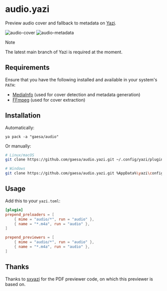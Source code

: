 # audio.yazi

Preview audio cover and fallback to metadata on [Yazi](https://github.com/sxyazi/yazi).

![audio-cover](https://github.com/gaesa/audio.yazi/assets/71256557/c0eb01f8-c61f-4966-a34a-4d63639db800)
![audio-metadata](https://github.com/user-attachments/assets/e7b2c7e9-c48b-4a3b-b6b6-8aea703e616d)

> [!NOTE]
> The latest main branch of Yazi is required at the moment.

## Requirements

Ensure that you have the following installed and available in your system's `PATH`:

- [MediaInfo](https://mediaarea.net/en/MediaInfo/Download) (used for cover detection and metadata generation)
- [FFmpeg](https://ffmpeg.org/download.html) (used for cover extraction)

## Installation

Automatically:

```
ya pack -a "gaesa/audio"
```

Or manually:

```sh
# Linux/macOS
git clone https://github.com/gaesa/audio.yazi.git ~/.config/yazi/plugins/audio.yazi

# Windows
git clone https://github.com/gaesa/audio.yazi.git %AppData%\yazi\config\plugins\audio.yazi
```

## Usage

Add this to your `yazi.toml`:

```toml
[plugin]
prepend_preloaders = [
    { mime = "audio/*", run = "audio" },
    { name = "*.m4a", run = "audio" },
]

prepend_previewers = [
    { mime = "audio/*", run = "audio" },
    { name = "*.m4a", run = "audio" },
]
```

## Thanks

Thanks to [sxyazi](https://github.com/sxyazi) for the PDF previewer code, on which this previewer is based on.
